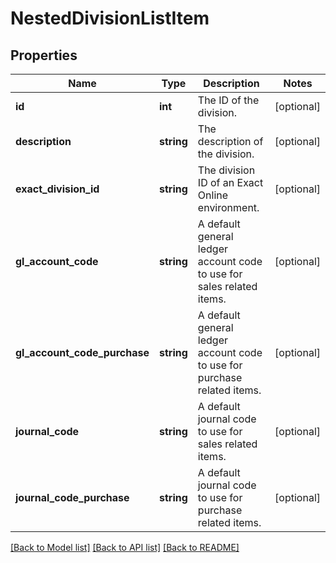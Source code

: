 # NestedDivisionListItem

## Properties
Name | Type | Description | Notes
------------ | ------------- | ------------- | -------------
**id** | **int** | The ID of the division. | [optional] 
**description** | **string** | The description of the division. | [optional] 
**exact_division_id** | **string** | The division ID of an Exact Online environment. | [optional] 
**gl_account_code** | **string** | A default general ledger account code to use for sales related items. | [optional] 
**gl_account_code_purchase** | **string** | A default general ledger account code to use for purchase related items. | [optional] 
**journal_code** | **string** | A default journal code to use for sales related items. | [optional] 
**journal_code_purchase** | **string** | A default journal code to use for purchase related items. | [optional] 

[[Back to Model list]](../README.md#documentation-for-models) [[Back to API list]](../README.md#documentation-for-api-endpoints) [[Back to README]](../README.md)


